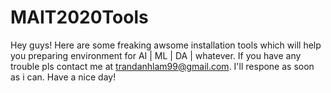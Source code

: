 # MAIT2020Tools
Hey guys! Here are some freaking awsome installation tools which will help you preparing environment for AI | ML | DA | whatever.
If you have any trouble pls contact me at trandanhlam99@gmail.com. I'll respone as soon as i can.
Have a nice day! 
